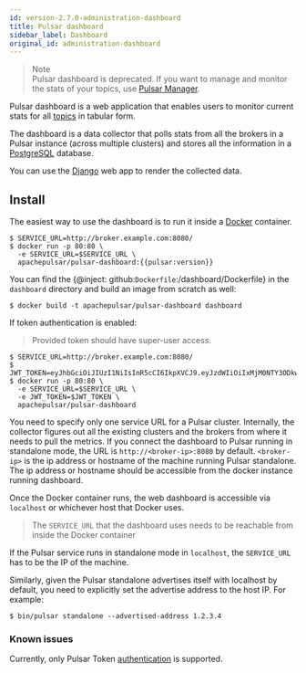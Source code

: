 ```yaml
---
id: version-2.7.0-administration-dashboard
title: Pulsar dashboard
sidebar_label: Dashboard
original_id: administration-dashboard
---
```


> Note   
> Pulsar dashboard is deprecated. If you want to manage and monitor the stats of your topics, use [Pulsar Manager](administration-pulsar-manager.md). 

Pulsar dashboard is a web application that enables users to monitor current stats for all [topics](reference-terminology.md#topic) in tabular form.

The dashboard is a data collector that polls stats from all the brokers in a Pulsar instance (across multiple clusters) and stores all the information in a [PostgreSQL](https://www.postgresql.org/) database.

You can use the [Django](https://www.djangoproject.com) web app to render the collected data.

## Install

The easiest way to use the dashboard is to run it inside a [Docker](https://www.docker.com/products/docker) container.

```shell
$ SERVICE_URL=http://broker.example.com:8080/
$ docker run -p 80:80 \
  -e SERVICE_URL=$SERVICE_URL \
  apachepulsar/pulsar-dashboard:{{pulsar:version}}
```

You can find the {@inject: github:`Dockerfile`:/dashboard/Dockerfile} in the `dashboard` directory and build an image from scratch as well:

```shell
$ docker build -t apachepulsar/pulsar-dashboard dashboard
```

If token authentication is enabled:
> Provided token should have super-user access. 
```shell
$ SERVICE_URL=http://broker.example.com:8080/
$ JWT_TOKEN=eyJhbGciOiJIUzI1NiIsInR5cCI6IkpXVCJ9.eyJzdWIiOiIxMjM0NTY3ODkwIiwibmFtZSI6IkpvaG4gRG9lIiwiaWF0IjoxNTE2MjM5MDIyfQ.SflKxwRJSMeKKF2QT4fwpMeJf36POk6yJV_adQssw5c
$ docker run -p 80:80 \
  -e SERVICE_URL=$SERVICE_URL \
  -e JWT_TOKEN=$JWT_TOKEN \
  apachepulsar/pulsar-dashboard
```
 
You need to specify only one service URL for a Pulsar cluster. Internally, the collector figures out all the existing clusters and the brokers from where it needs to pull the metrics. If you connect the dashboard to Pulsar running in standalone mode, the URL is `http://<broker-ip>:8080` by default. `<broker-ip>` is the ip address or hostname of the machine running Pulsar standalone. The ip address or hostname should be accessible from the docker instance running dashboard.

Once the Docker container runs, the web dashboard is accessible via `localhost` or whichever host that Docker uses.

> The `SERVICE_URL` that the dashboard uses needs to be reachable from inside the Docker container

If the Pulsar service runs in standalone mode in `localhost`, the `SERVICE_URL` has to
be the IP of the machine.

Similarly, given the Pulsar standalone advertises itself with localhost by default, you need to
explicitly set the advertise address to the host IP. For example:

```shell
$ bin/pulsar standalone --advertised-address 1.2.3.4
```

### Known issues

Currently, only Pulsar Token [authentication](security-overview.md#authentication-providers) is supported.

